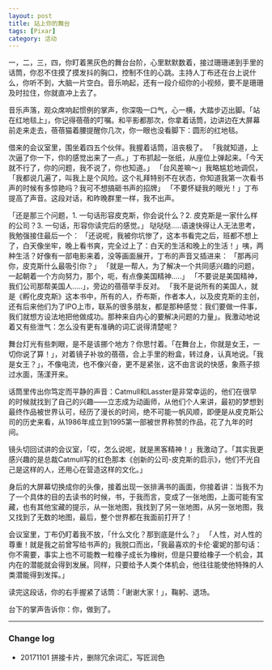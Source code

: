 ```yaml
---
layout: post
title: 站上你的舞台
tags: [Pixar]
category: 活动
---
```


一，二，三，四，你盯着黑灰色的舞台台阶，心里默默数着，接过珊珊递到手里的话筒，你忍不住摸了摸发抖的胸口，控制不住的心跳。主持人丁布还在台上说什么，你听不到，大脑一片空白。音乐响起，还有一段介绍你的小视频，要不是珊珊及时拉住，你就直冲上去了。

音乐声落，观众席响起惯例的掌声，你深吸一口气，心一横，大踏步迈出脚。「站在红地毯上」，你记得蓓蓓的叮嘱。和平影都那次，你拿着话筒，边讲边在大屏幕前走来走去，蓓蓓猫着腰提醒你几次，你一眼也没看脚下：圆形的红地毯。

借来的会议室里，围坐着四五个伙伴。我握着话筒，沮丧极了。
「我就知道，上次逼了你一下，你的感觉出来了一点。」丁布抓起一张纸，从座位上弹起来。「今天就不行了，你的问题，我不说了，你也知道。」
「台风差嘛～」我略尴尬地调侃，「我都说几遍了，叫我上是个风险。这个礼拜特别不在状态，你知道我第一次看书声的时候有多惊艳吗？我可不想搞砸书声的招牌」
「不要怀疑我的眼光！」丁布提高了声音。这段对话，和昨晚群里一样，我不出声。

「还是那三个问题，1. 一句话形容皮克斯，你会说什么？2. 皮克斯是一家什么样的公司？3. 一句话，形容你读完后的感觉。」
 哒哒哒.....语速快得让人无法思考，我勉强接住最后一个：
「还说呢，我被你坑惨了，这本书看完之后，班都不想上了，白天像坐牢，晚上看书爽，完全过上了：白天的生活和晚上的生活！」咦，两种生活？好像有一部电影来着，没等画面展开，丁布的声音又插进来：
「那再问你，皮克斯什么最吸引你？」
「就是一帮人，为了解决一个共同感兴趣的问题，一起朝着一个方向努力，那个，呃，有点像美国精神.....」
「不要说是美国精神，我们公司那帮美国人.....」，旁边的蓓蓓举手反对。
「我不是说所有的美国人，就是《孵化皮克斯》这本书中，所有的人，乔布斯，作者本人，以及皮克斯的主创，还有后来他们为了IPO上市，联系的很多朋友，都是那种感觉：我们要做一件事，我们就想方设法地把他做成功。那种来自内心的要解决问题的力量」。我激动地说着又有些泄气：怎么没有更有准确的词汇说得清楚呢？

舞台灯光有些刺眼，是不是该挪个地方？你思忖着。「在舞台上，你就是女王，一切你说了算！」，对着镜子补妆的蓓蓓，合上手里的粉盒，转过身，认真地说。「我是女王？」，不像电流，也不像兴奋，更不是紧张，这不由言说的快感，象燕子掠过水面，荡漾开来。

话筒里传出你笃定而平静的声音：Catmull和Lasster是非常幸运的，他们在很早的时候就找到了自己的兴趣——立志成为动画师，从他们个人来讲，最初的梦想到最终作品被世界认可，经历了漫长的时间，绝不可能一帆风顺，即便是从皮克斯公司的历史来看，从1986年成立到1995第一部被世界称赞的作品，花了九年的时间。

镜头切回试讲的会议室，「哎，怎么说呢，就是黑客精神！」我激动了。「其实我更感兴趣的是总裁Catmull写的红色那本《创新的公司-皮克斯的启示》，他们不光自己是这样的人，还用心在营造这样的文化。」

身后的大屏幕切换成你的头像，接着出现一张排满书的画面，你接着讲：当我不为了一个具体的目的去读书的时候，书，于我而言，变成了一张地图，上面可能有宝藏，也有其他宝藏的提示，从一张地图，我找到了另一张地图，从另一张地图，我又找到了无数的地图，最后，整个世界都在我面前打开了！

会议室里，丁布仍盯着我不放，「什么文化？那到底是什么？」
「人性，对人性的尊重！就是我之前曾写给书声的」我脱口而出，「我最喜欢的卡伦·霍妮的那句话：你不需要，事实上也不可能教一粒橡子成长为橡树，但是只要给橡子一个机会，其内在的潜能就会得到发展。同样，只要给予人类个体机会，他往往能使他特殊的人类潜能得到发挥。」

读完这段话，你的右手握紧了话筒：「谢谢大家！」，鞠躬、退场。

台下的掌声告诉你：你，做到了。

---
### Change log
- 20171101 拼接卡片，删除冗余词汇，写匠润色
